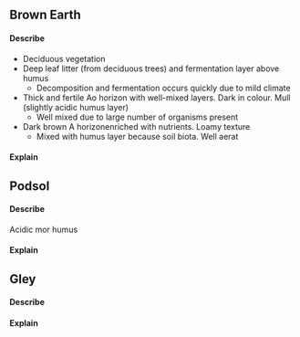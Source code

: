 ## Brown Earth
#### Describe
* Deciduous vegetation
* Deep leaf litter (from deciduous trees) and fermentation layer above humus
	* Decomposition and fermentation occurs quickly due to mild climate
* Thick and fertile Ao horizon with well-mixed layers. Dark in colour. Mull (slightly acidic humus layer)
	* Well mixed due to large number of organisms present
* Dark brown A horizonenriched with nutrients. Loamy texture
	* Mixed with humus layer because soil biota. Well aerat

#### Explain

## Podsol
#### Describe
Acidic mor humus

#### Explain

## Gley
#### Describe

#### Explain